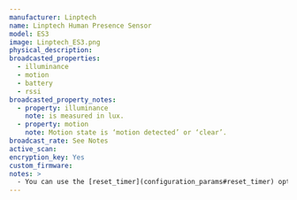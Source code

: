 ```yaml
---
manufacturer: Linptech
name: Linptech Human Presence Sensor
model: ES3
image: Linptech_ES3.png
physical_description:
broadcasted_properties:
  - illuminance
  - motion
  - battery
  - rssi
broadcasted_property_notes:
  - property: illuminance
    note: is measured in lux.
  - property: motion
    note: Motion state is ‘motion detected’ or ‘clear’.
broadcast_rate: See Notes
active_scan:
encryption_key: Yes
custom_firmware:
notes: >
  - You can use the [reset_timer](configuration_params#reset_timer) option if you want to use a different time to set the sensor to `motion clear`.
---
```

